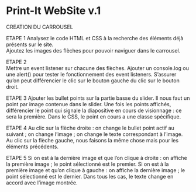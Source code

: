 # Print-It WebSite v.1

CREATION DU CARROUSEL

ETAPE 1
Analysez le code HTML et CSS à la recherche des éléments déjà présents sur le site.  
Ajoutez les images des flèches pour pouvoir naviguer dans le carrousel. 

ETAPE 2  
Mettre un event listener sur chacune des flèches. 
Ajouter un console.log ou une alert() pour tester le fonctionnement des event listeners.
S’assurer qu’on peut différencier le clic sur le bouton gauche du clic sur le bouton droit. 

ETAPE 3
Ajouter les bullet points sur la partie basse du slider. Il nous faut un point par image contenue dans le slider. 
Une fois les points affichés, différencier le point qui signale la diapositive en cours de visionnage : ce sera la première. Dans le CSS, le point en cours a une classe spécifique.

ETAPE 4
Au clic sur la flèche droite : 
    on change le bullet point actif au suivant ;
    on change l’image ;
    on change le texte correspondant à l’image.
Au clic sur la flèche gauche, nous faisons la même chose mais pour les éléments précédents. 

ETAPE 5
Si on est à la dernière image et que l’on clique à droite : 
    on affiche la première image ;
    le point sélectionné est le premier.
Si on est à la première image et qu’on clique à gauche : 
    on affiche la dernière image ;
    le point sélectionné est le dernier. 
Dans tous les cas, le texte change en accord avec l’image montrée.